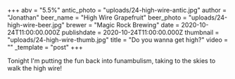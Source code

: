 +++
abv = "5.5%"
antic_photo = "uploads/24-high-wire-antic.jpg"
author = "Jonathan"
beer_name = "High Wire Grapefruit"
beer_photo = "uploads/24-high-wire-beer.jpg"
brewer = "Magic Rock Brewing"
date = 2020-10-24T11:00:00.000Z
publishdate = 2020-10-24T11:00:00.000Z
thumbnail = "uploads/24-high-wire-thumb.jpg"
title = "Do you wanna get high?"
video = ""
_template = "post"
+++

Tonight I'm putting the fun back into funambulism, taking to the skies to walk the high wire!
